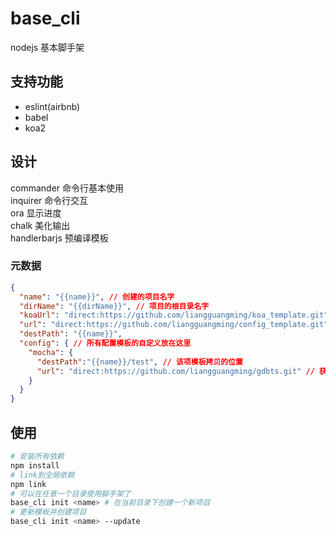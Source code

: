 # base_cli
nodejs 基本脚手架
## 支持功能
- eslint(airbnb)
- babel
- koa2
## 设计
commander 命令行基本使用</br>
inquirer 命令行交互</br>
ora 显示进度</br>
chalk 美化输出</br>
handlerbarjs 预编译模板
### 元数据
```json
{
  "name": "{{name}}", // 创建的项目名字
  "dirName": "{{dirName}}", // 项目的根目录名字
  "koaUrl": "direct:https://github.com/liangguangming/koa_template.git", // koa模板地址
  "url": "direct:https://github.com/liangguangming/config_template.git", // 配置模板，可以根据脚手架的update参数，更新本地的模板
  "destPath": "{{name}}",
  "config": { // 所有配置模板的自定义放在这里
    "mocha": {
      "destPath":"{{name}}/test", // 该项模板拷贝的位置
      "url": "direct:https://github.com/liangguangming/gdbts.git" // 获取模板的url
    }
  }
}
```
## 使用
```sh
# 安装所有依赖
npm install
# link到全局依赖
npm link
# 可以在任意一个目录使用脚手架了
base_cli init <name> # 在当前目录下创建一个新项目
# 更新模板并创建项目
base_cli init <name> --update
```